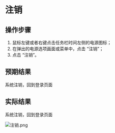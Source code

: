 # 注销

## 操作步骤

1. 鼠标左键或者右键点击任务栏时间左侧的电源图标；
2. 在弹出的电源选项画面或菜单中，点击 “注销”；
3. 点击 “注销”。

## 预期结果

系统注销，回到登录页面

## 实际结果

系统注销，回到登录页面

![注销.png](../img/注销.png)
